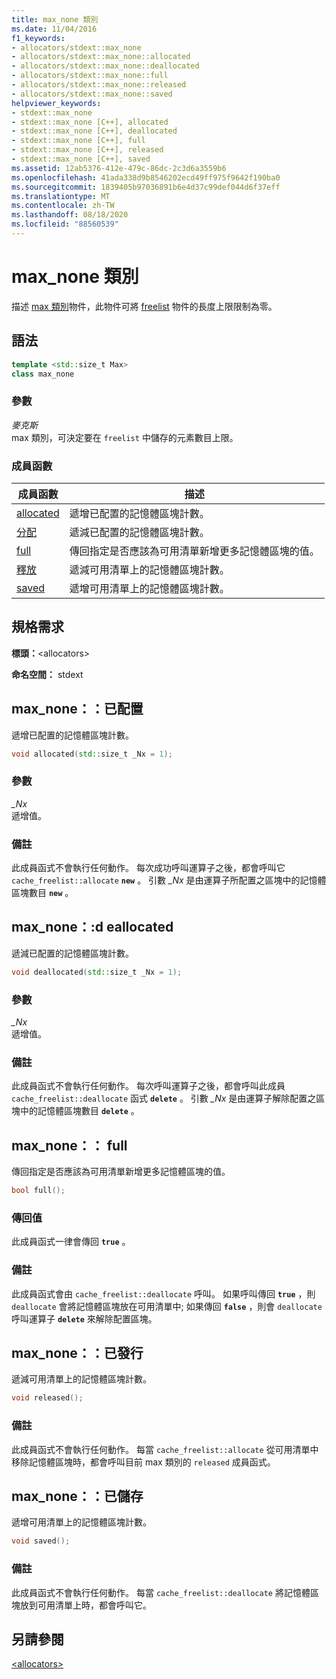 ```yaml
---
title: max_none 類別
ms.date: 11/04/2016
f1_keywords:
- allocators/stdext::max_none
- allocators/stdext::max_none::allocated
- allocators/stdext::max_none::deallocated
- allocators/stdext::max_none::full
- allocators/stdext::max_none::released
- allocators/stdext::max_none::saved
helpviewer_keywords:
- stdext::max_none
- stdext::max_none [C++], allocated
- stdext::max_none [C++], deallocated
- stdext::max_none [C++], full
- stdext::max_none [C++], released
- stdext::max_none [C++], saved
ms.assetid: 12ab5376-412e-479c-86dc-2c3d6a3559b6
ms.openlocfilehash: 41ada338d9b8546202ecd49ff975f9642f190ba0
ms.sourcegitcommit: 1839405b97036891b6e4d37c99def044d6f37eff
ms.translationtype: MT
ms.contentlocale: zh-TW
ms.lasthandoff: 08/18/2020
ms.locfileid: "88560539"
---
```

# <a name="max_none-class"></a>max_none 類別

描述 [max 類別](../standard-library/allocators-header.md)物件，此物件可將 [freelist](../standard-library/freelist-class.md) 物件的長度上限限制為零。

## <a name="syntax"></a>語法

```cpp
template <std::size_t Max>
class max_none
```

### <a name="parameters"></a>參數

*麥克斯*\
max 類別，可決定要在 `freelist` 中儲存的元素數目上限。

### <a name="member-functions"></a>成員函數

|成員函數|描述|
|-|-|
|[allocated](#allocated)|遞增已配置的記憶體區塊計數。|
|[分配](#deallocated)|遞減已配置的記憶體區塊計數。|
|[full](#full)|傳回指定是否應該為可用清單新增更多記憶體區塊的值。|
|[釋放](#released)|遞減可用清單上的記憶體區塊計數。|
|[saved](#saved)|遞增可用清單上的記憶體區塊計數。|

## <a name="requirements"></a>規格需求

**標頭：**\<allocators>

**命名空間：** stdext

## <a name="max_noneallocated"></a><a name="allocated"></a> max_none：：已配置

遞增已配置的記憶體區塊計數。

```cpp
void allocated(std::size_t _Nx = 1);
```

### <a name="parameters"></a>參數

*_Nx*\
遞增值。

### <a name="remarks"></a>備註

此成員函式不會執行任何動作。 每次成功呼叫運算子之後，都會呼叫它 `cache_freelist::allocate` **`new`** 。 引數 *_Nx* 是由運算子所配置之區塊中的記憶體區塊數目 **`new`** 。

## <a name="max_nonedeallocated"></a><a name="deallocated"></a> max_none：:d eallocated

遞減已配置的記憶體區塊計數。

```cpp
void deallocated(std::size_t _Nx = 1);
```

### <a name="parameters"></a>參數

*_Nx*\
遞增值。

### <a name="remarks"></a>備註

此成員函式不會執行任何動作。 每次呼叫運算子之後，都會呼叫此成員 `cache_freelist::deallocate` 函式 **`delete`** 。 引數 *_Nx* 是由運算子解除配置之區塊中的記憶體區塊數目 **`delete`** 。

## <a name="max_nonefull"></a><a name="full"></a> max_none：： full

傳回指定是否應該為可用清單新增更多記憶體區塊的值。

```cpp
bool full();
```

### <a name="return-value"></a>傳回值

此成員函式一律會傳回 **`true`** 。

### <a name="remarks"></a>備註

此成員函式會由 `cache_freelist::deallocate` 呼叫。 如果呼叫傳回 **`true`** ，則 `deallocate` 會將記憶體區塊放在可用清單中; 如果傳回 **`false`** ，則會 `deallocate` 呼叫運算子 **`delete`** 來解除配置區塊。

## <a name="max_nonereleased"></a><a name="released"></a> max_none：：已發行

遞減可用清單上的記憶體區塊計數。

```cpp
void released();
```

### <a name="remarks"></a>備註

此成員函式不會執行任何動作。 每當 `cache_freelist::allocate` 從可用清單中移除記憶體區塊時，都會呼叫目前 max 類別的 `released` 成員函式。

## <a name="max_nonesaved"></a><a name="saved"></a> max_none：：已儲存

遞增可用清單上的記憶體區塊計數。

```cpp
void saved();
```

### <a name="remarks"></a>備註

此成員函式不會執行任何動作。 每當 `cache_freelist::deallocate` 將記憶體區塊放到可用清單上時，都會呼叫它。

## <a name="see-also"></a>另請參閱

[\<allocators>](../standard-library/allocators-header.md)
